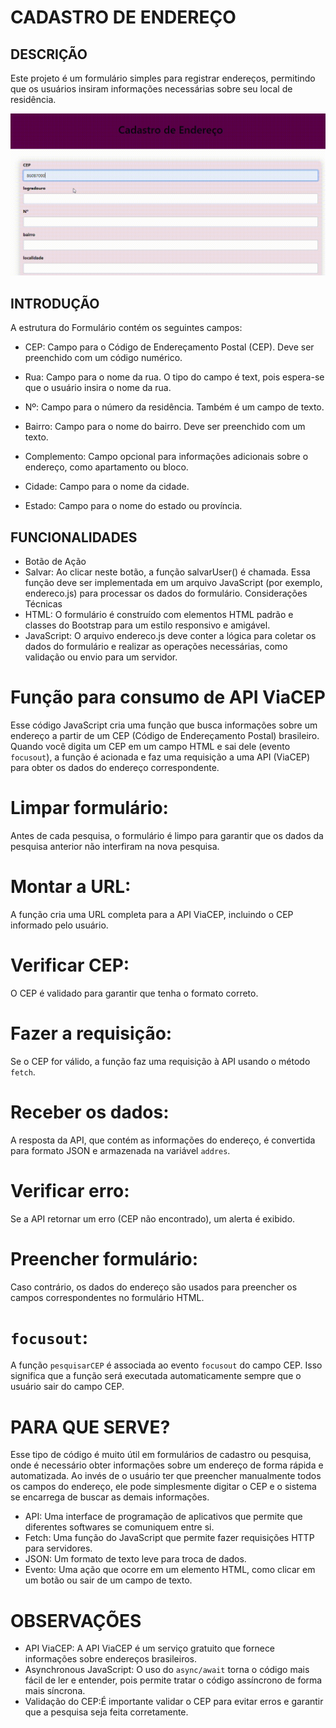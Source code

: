 # CADASTRO DE ENDEREÇO

## DESCRIÇÃO
Este projeto é um formulário simples para registrar endereços, permitindo que os usuários insiram informações necessárias sobre seu local de residência.

![gif](CEP.gif)
## INTRODUÇÃO
A estrutura do Formulário contém os seguintes campos:

* CEP: Campo para o Código de Endereçamento Postal (CEP). Deve ser preenchido com um código numérico.

* Rua: Campo para o nome da rua. O tipo do campo é text, pois espera-se que o usuário insira o nome da rua.

* Nº: Campo para o número da residência. Também é um campo de texto.

* Bairro: Campo para o nome do bairro. Deve ser preenchido com um texto.

* Complemento: Campo opcional para informações adicionais sobre o endereço, como apartamento ou bloco.

* Cidade: Campo para o nome da cidade.

* Estado: Campo para o nome do estado ou província.

## FUNCIONALIDADES
* Botão de Ação
* Salvar: Ao clicar neste botão, a função salvarUser() é chamada. Essa função deve ser implementada em um arquivo JavaScript (por exemplo, endereco.js) para processar os dados do formulário.
Considerações Técnicas
* HTML: O formulário é construído com elementos HTML padrão e classes do Bootstrap para um estilo responsivo e amigável.
* JavaScript: O arquivo endereco.js deve conter a lógica para coletar os dados do formulário e realizar as operações necessárias, como validação ou envio para um servidor.

# Função para consumo de API ViaCEP
Esse código JavaScript cria uma função que busca informações sobre um endereço a partir de um CEP (Código de Endereçamento Postal) brasileiro. Quando você digita um CEP em um campo HTML e sai dele (evento `focusout`), a função é acionada e faz uma requisição a uma API (ViaCEP) para obter os dados do endereço correspondente.

# Limpar formulário:
Antes de cada pesquisa, o formulário é limpo para garantir que os dados da pesquisa anterior não interfiram na nova pesquisa.
# Montar a URL:
 A função cria uma URL completa para a API ViaCEP, incluindo o CEP informado pelo usuário.
# Verificar CEP:
 O CEP é validado para garantir que tenha o formato correto.
# Fazer a requisição:
 Se o CEP for válido, a função faz uma requisição à API usando o método `fetch`.
# Receber os dados:
A resposta da API, que contém as informações do endereço, é convertida para formato JSON e armazenada na variável `addres`.
# Verificar erro:
Se a API retornar um erro (CEP não encontrado), um alerta é exibido.
# Preencher formulário:
Caso contrário, os dados do endereço são usados para preencher os campos correspondentes no formulário HTML.
# `focusout`:
 A função `pesquisarCEP` é associada ao evento `focusout` do campo CEP. Isso significa que a função será executada automaticamente sempre que o usuário sair do campo CEP.

# PARA QUE SERVE?
Esse tipo de código é muito útil em formulários de cadastro ou pesquisa, onde é necessário obter informações sobre um endereço de forma rápida e automatizada. Ao invés de o usuário ter que preencher manualmente todos os campos do endereço, ele pode simplesmente digitar o CEP e o sistema se encarrega de buscar as demais informações.

* API: Uma interface de programação de aplicativos que permite que diferentes softwares se comuniquem entre si.
* Fetch: Uma função do JavaScript que permite fazer requisições HTTP para servidores.
* JSON: Um formato de texto leve para troca de dados.
* Evento: Uma ação que ocorre em um elemento HTML, como clicar em um botão ou sair de um campo de texto.

# OBSERVAÇÕES
* API ViaCEP: A API ViaCEP é um serviço gratuito que fornece informações sobre endereços brasileiros.
* Asynchronous JavaScript: O uso do `async/await` torna o código mais fácil de ler e entender, pois permite tratar o código assíncrono de forma mais síncrona.
* Validação do CEP:É importante validar o CEP para evitar erros e garantir que a pesquisa seja feita corretamente.
